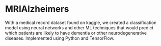# MRIAlzheimers

With a medical record dataset found on kaggle, we created a classification model using neural networks and other ML techniques that would predict which patients are likely to have dementia or other neurodegenerative diseases. Implemented using Python and TensorFlow. 
